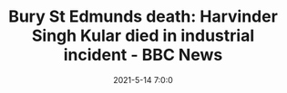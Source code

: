 ---
"title": "Bury St Edmunds death: Harvinder Singh Kular died in industrial incident - BBC News"
"date": "2021-5-14 7:0:0"
"feed_name": "GOOGLENEWSINDUSTRIAL"
"feed_website": "https://news.google.com/search?q=industrial%2Bincident&hl=en-US&gl=US&ceid=US:en"
"feed_rss": "https://news.google.com/rss/search?q=industrial%2Bincident&hl=en-US&gl=US&ceid=US:en"
"link": "https://www.bbc.com/news/uk-england-suffolk-57115660"
"file": "_posts/2021-1-1-b63aaec66cc3df48259074c910bc2521a1d275eb.md"
"accident": "1"
"drilling": "1"
---